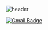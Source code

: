 ![header](https://capsule-render.vercel.app/api?type=waving&color=gradient&height=300&section=header&text=Leena's%20Github&fontSize=80)

[![Gmail Badge](https://img.shields.io/badge/Gmail-d14836?style=flat-square&logo=Gmail&logoColor=white&link=mailto:leenagohk@gmail.com)](mailto:leenagohk@gmail.com)

<!---
Leena-GO/Leena-GO is a ✨ special ✨ repository because its `README.md` (this file) appears on your GitHub profile.
You can click the Preview link to take a look at your changes.
--->
